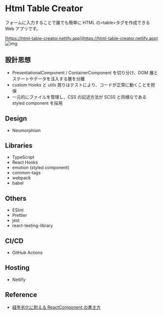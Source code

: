 # Html Table Creator

フォームに入力することで誰でも簡単に HTML の\<table>タグを作成できる Web アプリです。

[https://html-table-creator.netlify.app](https://html-table-creator.netlify.app)
![img](https://user-images.githubusercontent.com/45157831/97384233-a3043600-1912-11eb-9af4-e3fc118b960b.png)

## 設計思想

- PresentationalComponent / ContainerComponent を切り分け、DOM 層とステートやデータを注入する層を分離
- custom Hooks と utils 周りはテストにより、コードが正常に動くことを担保
- 一元的にファイルを管理し、CSS の記述方法が SCSS と同様なである styled component を採用

## Design

- Neumorphism

## Libraries

- TypeScript
- React Hooks
- emotion (styled component)
- common-tags
- webpack
- babel

## Others

- ESlint
- Prettier
- jest
- react-testing-library

## CI/CD

- GitHub Actions

## Hosting

- Netlify

## Reference

- [経年劣化に耐える ReactComponent の書き方](https://qiita.com/Takepepe/items/41e3e7a2f612d7eb094a)
